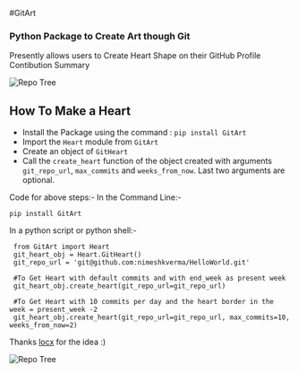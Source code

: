 
#GitArt
### Python Package to Create Art though Git

Presently allows users to Create Heart Shape on their GitHub Profile Contibution Summary

![Repo Tree](https://github.com/nimeshkverma/GitArt/blob/master/images/HeartPreview.jpg)

## How To Make a Heart 
- Install the Package using the command : `pip install GitArt`
- Import the `Heart` module from `GitArt`
- Create an object of `GitHeart`
- Call the `create_heart` function of the object created with arguments `git_repo_url`, `max_commits` and `weeks_from_now`. Last two arguments are optional.

Code for above steps:-
In the Command Line:-

`pip install GitArt`

In a python script or python shell:-

```
 from GitArt import Heart
 git_heart_obj = Heart.GitHeart()
 git_repo_url = 'git@github.com:nimeshkverma/HelloWorld.git'

 #To Get Heart with default commits and with end_week as present week
 git_heart_obj.create_heart(git_repo_url=git_repo_url)

 #To Get Heart with 10 commits per day and the heart border in the week = present_week -2
 git_heart_obj.create_heart(git_repo_url=git_repo_url, max_commits=10, weeks_from_now=2)
 ```

Thanks <a href="https://github.com/locx">locx</a> for the idea :)

![Repo Tree](https://github.com/nimeshkverma/GitArt/blob/master/images/NimSubtleQuote.jpg)
